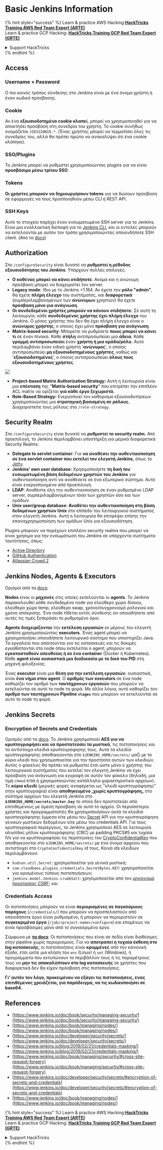 # Basic Jenkins Information

{% hint style="success" %}
Learn & practice AWS Hacking:<img src="../../.gitbook/assets/image (1).png" alt="" data-size="line">[**HackTricks Training AWS Red Team Expert (ARTE)**](https://training.hacktricks.xyz/courses/arte)<img src="../../.gitbook/assets/image (1).png" alt="" data-size="line">\
Learn & practice GCP Hacking: <img src="../../.gitbook/assets/image (2).png" alt="" data-size="line">[**HackTricks Training GCP Red Team Expert (GRTE)**<img src="../../.gitbook/assets/image (2).png" alt="" data-size="line">](https://training.hacktricks.xyz/courses/grte)

<details>

<summary>Support HackTricks</summary>

* Check the [**subscription plans**](https://github.com/sponsors/carlospolop)!
* **Join the** 💬 [**Discord group**](https://discord.gg/hRep4RUj7f) or the [**telegram group**](https://t.me/peass) or **follow** us on **Twitter** 🐦 [**@hacktricks\_live**](https://twitter.com/hacktricks\_live)**.**
* **Share hacking tricks by submitting PRs to the** [**HackTricks**](https://github.com/carlospolop/hacktricks) and [**HackTricks Cloud**](https://github.com/carlospolop/hacktricks-cloud) github repos.

</details>
{% endhint %}

## Access

### Username + Password

Ο πιο κοινός τρόπος σύνδεσης στο Jenkins είναι με ένα όνομα χρήστη ή έναν κωδικό πρόσβασης.

### Cookie

Αν ένα **εξουσιοδοτημένο cookie κλαπεί**, μπορεί να χρησιμοποιηθεί για να αποκτήσει πρόσβαση στη συνεδρία του χρήστη. Το cookie συνήθως ονομάζεται `JSESSIONID.*`. (Ένας χρήστης μπορεί να τερματίσει όλες τις συνεδρίες του, αλλά θα πρέπει πρώτα να ανακαλύψει ότι ένα cookie κλάπηκε).

### SSO/Plugins

Το Jenkins μπορεί να ρυθμιστεί χρησιμοποιώντας plugins για να είναι **προσβάσιμο μέσω τρίτου SSO**.

### Tokens

**Οι χρήστες μπορούν να δημιουργήσουν tokens** για να δώσουν πρόσβαση σε εφαρμογές να τους προσποιηθούν μέσω CLI ή REST API.

### SSH Keys

Αυτό το στοιχείο παρέχει έναν ενσωματωμένο SSH server για το Jenkins. Είναι μια εναλλακτική διεπαφή για το [Jenkins CLI](https://www.jenkins.io/doc/book/managing/cli/), και οι εντολές μπορούν να εκτελούνται με αυτόν τον τρόπο χρησιμοποιώντας οποιονδήποτε SSH client. (Από τα [docs](https://plugins.jenkins.io/sshd/))

## Authorization

Στο `/configureSecurity` είναι δυνατό να **ρυθμιστεί η μέθοδος εξουσιοδότησης του Jenkins**. Υπάρχουν πολλές επιλογές:

* **Ο καθένας μπορεί να κάνει οτιδήποτε**: Ακόμα και η ανώνυμη πρόσβαση μπορεί να διαχειριστεί τον server.
* **Legacy mode**: Ίδιο με το Jenkins <1.164. Αν έχετε τον **ρόλο "admin"**, θα έχετε **πλήρη έλεγχο** του συστήματος, και **διαφορετικά** (συμπεριλαμβανομένων των **ανώνυμων** χρηστών) θα έχετε **πρόσβαση μόνο για ανάγνωση**.
* **Οι συνδεδεμένοι χρήστες μπορούν να κάνουν οτιδήποτε**: Σε αυτή τη λειτουργία, κάθε **συνδεδεμένος χρήστης έχει πλήρη έλεγχο** του Jenkins. Ο μόνος χρήστης που δεν θα έχει πλήρη έλεγχο είναι ο **ανώνυμος χρήστης**, ο οποίος έχει μόνο **πρόσβαση για ανάγνωση**.
* **Matrix-based security**: Μπορείτε να ρυθμίσετε **ποιος μπορεί να κάνει τι** σε έναν πίνακα. Κάθε **στήλη** αντιπροσωπεύει μια **άδεια**. Κάθε **γραμμή** **αντιπροσωπεύει** έναν **χρήστη ή μια ομάδα/ρόλο.** Αυτό περιλαμβάνει έναν ειδικό χρήστη '**ανώνυμος**', ο οποίος αντιπροσωπεύει **μη εξουσιοδοτημένους χρήστες**, καθώς και '**εξουσιοδοτημένος**', ο οποίος αντιπροσωπεύει **όλους τους εξουσιοδοτημένους χρήστες**.

![](<../../.gitbook/assets/image (149).png>)

* **Project-based Matrix Authorization Strategy:** Αυτή η λειτουργία είναι μια **επέκταση** της "**Matrix-based security**" που επιτρέπει την επιπλέον ACL matrix να ορίζεται **για κάθε έργο ξεχωριστά.**
* **Role-Based Strategy:** Ενεργοποιεί τον καθορισμό εξουσιοδοτήσεων χρησιμοποιώντας μια **στρατηγική βασισμένη σε ρόλους**. Διαχειριστείτε τους ρόλους στο `/role-strategy`.

## **Security Realm**

Στο `/configureSecurity` είναι δυνατό να **ρυθμιστεί το security realm.** Από προεπιλογή, το Jenkins περιλαμβάνει υποστήριξη για μερικά διαφορετικά Security Realms:

* **Delegate to servlet container**: Για **να αναθέσει την αυθεντικοποίηση σε ένα servlet container που εκτελεί τον ελεγκτή Jenkins**, όπως το [Jetty](https://www.eclipse.org/jetty/).
* **Jenkins’ own user database:** Χρησιμοποιήστε **τη δική του ενσωματωμένη βάση δεδομένων χρηστών του Jenkins** για αυθεντικοποίηση αντί να αναθέσετε σε ένα εξωτερικό σύστημα. Αυτό είναι ενεργοποιημένο από προεπιλογή.
* **LDAP**: Αναθέστε όλη την αυθεντικοποίηση σε έναν ρυθμισμένο LDAP server, συμπεριλαμβανομένων τόσο των χρηστών όσο και των ομάδων.
* **Unix user/group database**: **Αναθέτει την αυθεντικοποίηση στη βάση δεδομένων χρηστών Unix** στο επίπεδο του λειτουργικού συστήματος στον ελεγκτή Jenkins. Αυτή η λειτουργία θα επιτρέψει επίσης την επαναχρησιμοποίηση των ομάδων Unix για εξουσιοδότηση.

Plugins μπορούν να παρέχουν επιπλέον security realms που μπορεί να είναι χρήσιμα για την ενσωμάτωση του Jenkins σε υπάρχοντα συστήματα ταυτότητας, όπως:

* [Active Directory](https://plugins.jenkins.io/active-directory)
* [GitHub Authentication](https://plugins.jenkins.io/github-oauth)
* [Atlassian Crowd 2](https://plugins.jenkins.io/crowd2)

## Jenkins Nodes, Agents & Executors

Ορισμοί από τα [docs](https://www.jenkins.io/doc/book/managing/nodes/):

**Nodes** είναι οι **μηχανές** στις οποίες εκτελούνται οι **agents**. Το Jenkins παρακολουθεί κάθε συνδεδεμένο node για ελεύθερο χώρο δίσκου, ελεύθερο χώρο temp, ελεύθερο swap, χρόνο/συγχρονισμό ρολογιού και χρόνο απόκρισης. Ένα node τίθεται εκτός σύνδεσης αν οποιαδήποτε από αυτές τις τιμές ξεπεράσει το ρυθμισμένο όριο.

**Agents** **διαχειρίζονται** την **εκτέλεση εργασιών** εκ μέρους του ελεγκτή Jenkins χρησιμοποιώντας **executors**. Ένας agent μπορεί να χρησιμοποιήσει οποιοδήποτε λειτουργικό σύστημα που υποστηρίζει Java. Τα εργαλεία που απαιτούνται για τις κατασκευές και τις δοκιμές εγκαθίστανται στο node όπου εκτελείται ο agent; μπορούν να **εγκατασταθούν απευθείας ή σε ένα container** (Docker ή Kubernetes). Κάθε **agent είναι ουσιαστικά μια διαδικασία με το δικό του PID** στη μηχανή φιλοξενίας.

Ένας **executor** είναι μια **θέση για την εκτέλεση εργασιών**; ουσιαστικά, είναι **ένα νήμα στον agent**. Ο **αριθμός των executors** σε ένα node καθορίζει τον αριθμό των **ταυτόχρονων εργασιών** που μπορούν να εκτελούνται σε αυτό το node τη φορά. Με άλλα λόγια, αυτό καθορίζει τον **αριθμό των ταυτόχρονων Pipeline `stages`** που μπορούν να εκτελούνται σε αυτό το node τη φορά.

## Jenkins Secrets

### Encryption of Secrets and Credentials

Ορισμός από τα [docs](https://www.jenkins.io/doc/developer/security/secrets/#encryption-of-secrets-and-credentials): Το Jenkins χρησιμοποιεί **AES για να κρυπτογραφήσει και να προστατεύσει τα μυστικά**, τις πιστοποιήσεις και τα αντίστοιχα κλειδιά κρυπτογράφησης τους. Αυτά τα κλειδιά κρυπτογράφησης αποθηκεύονται στο `$JENKINS_HOME/secrets/` μαζί με το κύριο κλειδί που χρησιμοποιείται για την προστασία αυτών των κλειδιών. Αυτός ο φάκελος θα πρέπει να ρυθμιστεί έτσι ώστε μόνο ο χρήστης του λειτουργικού συστήματος που εκτελεί τον ελεγκτή Jenkins να έχει πρόσβαση για ανάγνωση και εγγραφή σε αυτόν τον φάκελο (δηλαδή, μια τιμή `chmod` `0700` ή χρησιμοποιώντας κατάλληλα χαρακτηριστικά αρχείων). Το **κύριο κλειδί** (μερικές φορές αναφέρεται ως "κλειδί κρυπτογράφησης" στην κρυπτογραφία) είναι **αποθηκευμένο \_χωρίς κρυπτογράφηση\_** στο σύστημα αρχείων του ελεγκτή Jenkins στο **`$JENKINS_HOME/secrets/master.key`** το οποίο δεν προστατεύει από επιτιθέμενους με άμεση πρόσβαση σε αυτό το αρχείο. Οι περισσότεροι χρήστες και προγραμματιστές θα χρησιμοποιήσουν αυτά τα κλειδιά κρυπτογράφησης έμμεσα είτε μέσω του [Secret](https://javadoc.jenkins.io/byShortName/Secret) API για την κρυπτογράφηση γενικών μυστικών δεδομένων είτε μέσω του credentials API. Για τους κρυπτογραφικά περίεργους, το Jenkins χρησιμοποιεί AES σε λειτουργία αλυσίδας μπλοκ κρυπτογράφησης (CBC) με padding PKCS#5 και τυχαία IVs για να κρυπτογραφήσει τις περιπτώσεις του [CryptoConfidentialKey](https://javadoc.jenkins.io/byShortName/CryptoConfidentialKey) που αποθηκεύονται στο `$JENKINS_HOME/secrets/` με ένα όνομα αρχείου που αντιστοιχεί στο `CryptoConfidentialKey` id τους. Κοινά ids κλειδιών περιλαμβάνουν:

* `hudson.util.Secret`: χρησιμοποιείται για γενικά μυστικά;
* `com.cloudbees.plugins.credentials.SecretBytes.KEY`: χρησιμοποιείται για ορισμένους τύπους πιστοποιήσεων;
* `jenkins.model.Jenkins.crumbSalt`: χρησιμοποιείται από τον [μηχανισμό προστασίας CSRF](https://www.jenkins.io/doc/book/managing/security/#cross-site-request-forgery); και

### Credentials Access

Οι πιστοποιήσεις μπορούν να είναι **περιορισμένες σε παγκόσμιους παρόχους** (`/credentials/`) που μπορούν να προσπελαστούν από οποιοδήποτε έργο είναι ρυθμισμένο, ή μπορούν να περιοριστούν σε **συγκεκριμένα έργα** (`/job/<project-name>/configure`) και επομένως να είναι προσβάσιμες μόνο από το συγκεκριμένο έργο.

Σύμφωνα με [**τα docs**](https://www.jenkins.io/blog/2019/02/21/credentials-masking/): Οι πιστοποιήσεις που είναι σε πεδίο είναι διαθέσιμες στην pipeline χωρίς περιορισμούς. Για να **αποτραπεί η τυχαία έκθεση στο log κατασκευής**, οι πιστοποιήσεις είναι **κρυμμένες** από την κανονική έξοδο, έτσι ώστε μια κλήση του `env` (Linux) ή `set` (Windows), ή προγράμματα που εκτυπώνουν το περιβάλλον τους ή τις παραμέτρους τους να **μην τις αποκαλύπτουν στο log κατασκευής** σε χρήστες που διαφορετικά δεν θα είχαν πρόσβαση στις πιστοποιήσεις.

**Γι' αυτόν τον λόγο, προκειμένου να εξάγει τις πιστοποιήσεις, ένας επιτιθέμενος χρειάζεται, για παράδειγμα, να τις κωδικοποιήσει σε base64.**

## References

* [https://www.jenkins.io/doc/book/security/managing-security/](https://www.jenkins.io/doc/book/security/managing-security/)
* [https://www.jenkins.io/doc/book/managing/nodes/](https://www.jenkins.io/doc/book/managing/nodes/)
* [https://www.jenkins.io/doc/developer/security/secrets/](https://www.jenkins.io/doc/developer/security/secrets/)
* [https://www.jenkins.io/blog/2019/02/21/credentials-masking/](https://www.jenkins.io/blog/2019/02/21/credentials-masking/)
* [https://www.jenkins.io/doc/book/managing/security/#cross-site-request-forgery](https://www.jenkins.io/doc/book/managing/security/#cross-site-request-forgery)
* [https://www.jenkins.io/doc/developer/security/secrets/#encryption-of-secrets-and-credentials](https://www.jenkins.io/doc/developer/security/secrets/#encryption-of-secrets-and-credentials)
* [https://www.jenkins.io/doc/book/managing/nodes/](https://www.jenkins.io/doc/book/managing/nodes/)

{% hint style="success" %}
Learn & practice AWS Hacking:<img src="../../.gitbook/assets/image (1).png" alt="" data-size="line">[**HackTricks Training AWS Red Team Expert (ARTE)**](https://training.hacktricks.xyz/courses/arte)<img src="../../.gitbook/assets/image (1).png" alt="" data-size="line">\
Learn & practice GCP Hacking: <img src="../../.gitbook/assets/image (2).png" alt="" data-size="line">[**HackTricks Training GCP Red Team Expert (GRTE)**<img src="../../.gitbook/assets/image (2).png" alt="" data-size="line">](https://training.hacktricks.xyz/courses/grte)

<details>

<summary>Support HackTricks</summary>

* Check the [**subscription plans**](https://github.com/sponsors/carlospolop)!
* **Join the** 💬 [**Discord group**](https://discord.gg/hRep4RUj7f) or the [**telegram group**](https://t.me/peass) or **follow** us on **Twitter** 🐦 [**@hacktricks\_live**](https://twitter.com/hacktricks\_live)**.**
* **Share hacking tricks by submitting PRs to the** [**HackTricks**](https://github.com/carlospolop/hacktricks) and [**HackTricks Cloud**](https://github.com/carlospolop/hacktricks-cloud) github repos.

</details>
{% endhint %}
